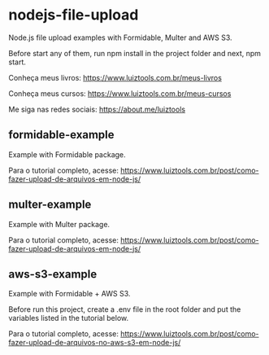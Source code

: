 # nodejs-file-upload
Node.js file upload examples with Formidable, Multer and AWS S3.

Before start any of them, run npm install in the project folder and next, npm start.

Conheça meus livros: https://www.luiztools.com.br/meus-livros

Conheça meus cursos: https://www.luiztools.com.br/meus-cursos

Me siga nas redes sociais: https://about.me/luiztools

## formidable-example

Example with Formidable package.

Para o tutorial completo, acesse: https://www.luiztools.com.br/post/como-fazer-upload-de-arquivos-em-node-js/

## multer-example

Example with Multer package.

Para o tutorial completo, acesse: https://www.luiztools.com.br/post/como-fazer-upload-de-arquivos-em-node-js/

## aws-s3-example

Example with Formidable + AWS S3.

Before run this project, create a .env file in the root folder and put the variables listed in the tutorial below.

Para o tutorial completo, acesse: https://www.luiztools.com.br/post/como-fazer-upload-de-arquivos-no-aws-s3-em-node-js/